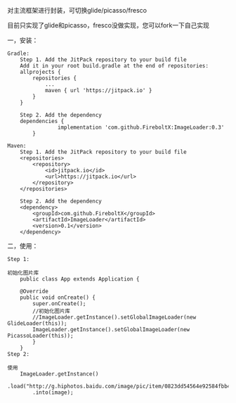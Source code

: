 对主流框架进行封装，可切换glide/picasso/fresco

目前只实现了glide和picasso，fresco没做实现，您可以fork一下自己实现


一，安装：

	Gradle:
		Step 1. Add the JitPack repository to your build file
		Add it in your root build.gradle at the end of repositories:
		allprojects {
			repositories {
				...
				maven { url 'https://jitpack.io' }
			}
		}
		
		Step 2. Add the dependency
		dependencies {
					implementation 'com.github.FireboltX:ImageLoader:0.3'
			}
		
	Maven:			
		Step 1. Add the JitPack repository to your build file
		<repositories>
			<repository>
				<id>jitpack.io</id>
				<url>https://jitpack.io</url>
			</repository>
		</repositories>
		
		Step 2. Add the dependency
		<dependency>
			<groupId>com.github.FireboltX</groupId>
			<artifactId>ImageLoader</artifactId>
			<version>0.1</version>
		</dependency>
		
二，使用：

	Step 1:
	
	初始化图片库
		public class App extends Application {

		@Override
		public void onCreate() {
			super.onCreate();
			//初始化图片库
			//ImageLoader.getInstance().setGlobalImageLoader(new GlideLoader(this));
			ImageLoader.getInstance().setGlobalImageLoader(new PicassoLoader(this));
			}
		}
	Step 2:
	
	使用
		ImageLoader.getInstance()
			.load("http://g.hiphotos.baidu.com/image/pic/item/0823dd54564e92584fbb491f9082d158cdbf4eb0.jpg")
			.into(image);
	
	
	
	
	
